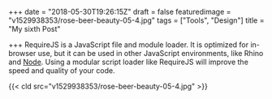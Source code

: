 +++
date = "2018-05-30T19:26:15Z"
draft = false
featuredimage = "v1529938353/rose-beer-beauty-05-4.jpg"
tags = ["Tools", "Design"]
title = "My sixth Post"

+++
RequireJS is a JavaScript file and module loader. It is optimized for in-browser use, but it can be used in other JavaScript environments, like Rhino and [Node](http://requirejs.org/docs/node.html). Using a modular script loader like RequireJS will improve the speed and quality of your code.

{{< cld src="v1529938353/rose-beer-beauty-05-4.jpg" >}}
